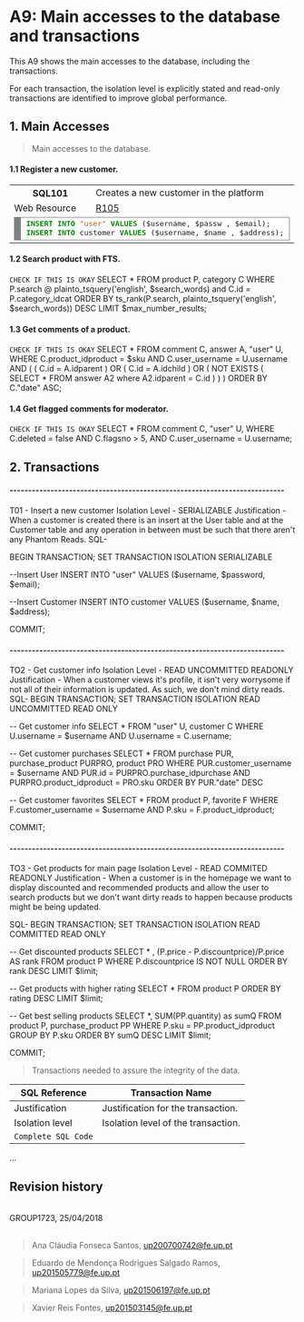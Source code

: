 # A9: Main accesses to the database and transactions

This A9 shows the main accesses to the database, including the transactions.

For each transaction, the isolation level is explicitly stated and read-only transactions are identified to improve global performance.

## 1. Main Accesses

> Main accesses to the database.

#### 1.1 Register a new customer.

<table>
	<tr>
		<th> SQL101</th>
		<td> Creates a new customer in the platform </td>
	</tr>
	<tr>
		<td> Web Resource  </td>
		<td class="col1"> <a href="https://github.com/xfontes42/lbaw1723/blob/artefacts/A7/A7.md#r105-register-action">R105</a></td>
	</tr>
	<tr>
		<td colspan="2">
			<!-- HTML generated using hilite.me --><div style="background: #ffffff; overflow:auto;width:auto;border:solid gray;border-width:.1em .1em .1em .8em;padding:.2em .6em;"><pre style="margin: 0; line-height: 125%"><span style="color: #008800; font-weight: bold">INSERT</span> <span style="color: #008800; font-weight: bold">INTO</span> <span style="color: #AA6600">&quot;user&quot;</span> <span style="color: #008800; font-weight: bold">VALUES</span> (<span style=" ">$</span>username, <span style=" ">$</span>passw , <span style=" ">$</span>email);
<span style="color: #008800; font-weight: bold">INSERT</span> <span style="color: #008800; font-weight: bold">INTO</span> customer <span style="color: #008800; font-weight: bold">VALUES</span> (<span style=" ">$</span>username, <span style=" ">$</span>name , <span style=" ">$</span>address);
</pre></div>
		</td>
	</tr>
</table>


#### 1.2 Search product with FTS.

``` CHECK IF THIS IS OKAY ```
SELECT * 
FROM product P, category C 
WHERE P.search @ plainto_tsquery('english', $search_words) and C.id = P.category_idcat
ORDER BY ts_rank(P.search, plainto_tsquery('english', $search_words)) DESC
LIMIT $max_number_results;


#### 1.3 Get comments of a product.

``` CHECK IF THIS IS OKAY ```
SELECT *
FROM comment C, answer A, "user" U,
WHERE 	C.product_idproduct = $sku 
	AND C.user_username = U.username
	AND ( ( C.id = A.idparent ) OR ( C.id = A.idchild ) OR ( NOT EXISTS ( SELECT * FROM  answer A2 where A2.idparent = C.id ) ) )
ORDER BY C."date" ASC;

#### 1.4 Get flagged comments for moderator.

``` CHECK IF THIS IS OKAY ```
SELECT * 
FROM comment C, "user" U,
WHERE 	C.deleted = false 
	AND C.flagsno > 5,
	AND C.user_username = U.username;


## 2. Transactions

#### --------------------------------------------------------------------------

T01 - Insert a new customer
Isolation Level - SERIALIZABLE
Justification - When a customer is created there is an insert at the User table and at the Customer table and any operation in between must be such that there aren't any Phantom Reads.
SQL-

BEGIN TRANSACTION;
SET TRANSACTION ISOLATION SERIALIZABLE

--Insert User
INSERT INTO "user" VALUES ($username, $password, $email);

--Insert Customer
INSERT INTO customer VALUES ($username, $name, $address);

COMMIT;

#### --------------------------------------------------------------------------

TO2 - Get customer info
Isolation Level - READ UNCOMMITTED READONLY
Justification - When a customer views it's profile, it isn't very worrysome if not all of their information is updated. As such, we don't mind dirty reads. 
SQL-
BEGIN TRANSACTION;
SET TRANSACTION ISOLATION READ UNCOMMITTED READ ONLY

-- Get customer info
SELECT * 
FROM "user" U, customer C
WHERE 	U.username = $username
	AND	U.username = C.username;

-- Get customer purchases
SELECT * 
FROM purchase PUR, purchase_product PURPRO, product PRO
WHERE	PUR.customer_username = $username
	AND PUR.id = PURPRO.purchase_idpurchase
	AND PURPRO.product_idproduct = PRO.sku
ORDER BY PUR."date" DESC

-- Get customer favorites
SELECT *
FROM product P, favorite F
WHERE 	F.customer_username = $username
	AND	P.sku = F.product_idproduct;

COMMIT;


#### --------------------------------------------------------------------------

TO3 - Get products for main page
Isolation Level - READ COMMITED READONLY
Justification - When a customer is in the homepage we want to display discounted and recommended products and allow the user to search products but we don't want dirty reads to happen because products might be being updated.

SQL- 
BEGIN TRANSACTION;
SET TRANSACTION ISOLATION READ COMMITTED READ ONLY

-- Get discounted products
SELECT * , (P.price - P.discountprice)/P.price AS rank 
FROM product P
WHERE 	P.discountprice IS NOT NULL
ORDER BY rank DESC
LIMIT $limit;

-- Get products with higher rating
SELECT *
FROM product P
ORDER BY rating DESC
LIMIT $limit;

-- Get best selling products
SELECT *, SUM(PP.quantity) as sumQ
FROM product P, purchase_product PP
WHERE P.sku = PP.product_idproduct
GROUP BY P.sku
ORDER BY sumQ DESC
LIMIT $limit;

COMMIT;





> Transactions needed to assure the integrity of the data.

| SQL Reference   | Transaction Name                    |
| --------------- | ----------------------------------- |
| Justification   | Justification for the transaction.  |
| Isolation level | Isolation level of the transaction. |
| `Complete SQL Code`                                   |

...

## Revision history

<br>
GROUP1723, 25/04/2018
<br>
<br>

> Ana Cláudia Fonseca Santos, up200700742@fe.up.pt

> Eduardo de Mendonça Rodrigues Salgado Ramos, up201505779@fe.up.pt

> Mariana Lopes da Silva, up201506197@fe.up.pt

> Xavier Reis Fontes, up201503145@fe.up.pt
